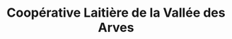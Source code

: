 ---
title: "Coopérative Laitière de la Vallée des Arves"
url: /saint-michel-de-maurienne/cooperative-laitiere-de-la-vallee-des-arves/
shop: Käse
---